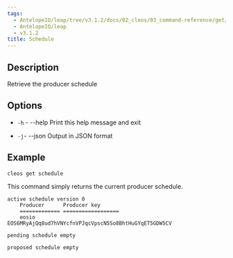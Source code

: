 ```yaml
---
tags:
  - AntelopeIO/leap/tree/v3.1.2/docs/02_cleos/03_command-reference/get/schedule.md
  - AntelopeIO/leap
  - v3.1.2
title: Schedule
---
```

## Description

Retrieve the producer schedule


## Options
- `-h` - --help                   Print this help message and exit

- `-j`- --json                   Output in JSON format


## Example

```sh
cleos get schedule
```

This command simply returns the current producer schedule. 

```console
active schedule version 0
    Producer      Producer key
    ============= ==================
    eosio         EOS6MRyAjQq8ud7hVNYcfnVPJqcVpscN5So8BhtHuGYqET5GDW5CV

pending schedule empty

proposed schedule empty
```
